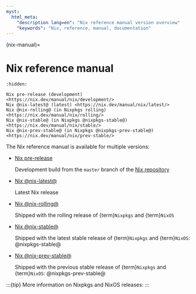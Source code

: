 ```yaml
---
myst:
  html_meta:
    "description lang=en": "Nix reference manual version overview"
    "keywords": "Nix, reference, manual, documentation"
---
```


(nix-manual)=
# Nix reference manual

<!--
This page is pre-processed before rendering with Sphinx. For details:

    grep -n nix-manual.md default.nix
-->

```{toctree}
:hidden:

Nix pre-release (development) <https://nix.dev/manual/nix/development/>
Nix @nix-latest@ (latest) <https://nix.dev/manual/nix/latest/>
Nix @nix-rolling@ (in Nixpkgs rolling) <https://nix.dev/manual/nix/rolling/>
Nix @nix-stable@ (in Nixpkgs @nixpkgs-stable@) <https://nix.dev/manual/nix/stable/>
Nix @nix-prev-stable@ (in Nixpkgs @nixpkgs-prev-stable@) <https://nix.dev/manual/nix/prev-stable/>
```

The Nix reference manual is available for multiple versions:

- [Nix pre-release](https://nix.dev/manual/nix/development/)

  Development build from the `master` branch of the [Nix repository](https://github.com/NixOS/nix)

- [Nix @nix-latest@](https://nix.dev/manual/nix/latest/)

  Latest Nix release

- [Nix @nix-rolling@](https://nix.dev/manual/nix/rolling/)

  Shipped with the rolling release of {term}`Nixpkgs` and {term}`NixOS`

- [Nix @nix-stable@](https://nix.dev/manual/nix/stable/)

  Shipped with the latest stable release of {term}`Nixpkgs` and {term}`NixOS`: @nixpkgs-stable@

- [Nix @nix-prev-stable@](https://nix.dev/manual/nix/prev-stable/)

  Shipped with the previous stable release of {term}`Nixpkgs` and {term}`NixOS`: @nixpkgs-prev-stable@

:::{tip}
More information on Nixpkgs and NixOS releases: [](channel-branches)
:::
